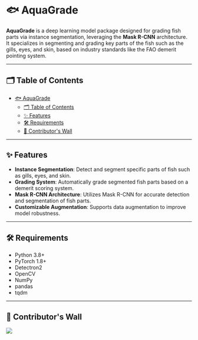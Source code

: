 # 🐟 AquaGrade

**AquaGrade** is a deep learning model package designed for grading fish parts via instance segmentation, leveraging the **Mask R-CNN** architecture. It specializes in segmenting and grading key parts of the fish such as the gills, eyes, and skin, based on industry standards like the FAO demerit pointing system.

---

## 🗂️ Table of Contents
- [🐟 AquaGrade](#-aquagrade)
  - [🗂️ Table of Contents](#️-table-of-contents)
  - [✨ Features](#-features)
  - [🛠 Requirements](#-requirements)
  - [🧱 Contributor's Wall](#-contributors-wall)


---

## ✨ Features
- **Instance Segmentation**: Detect and segment specific parts of fish such as gills, eyes, and skin.
- **Grading System**: Automatically grade segmented fish parts based on a demerit scoring system.
- **Mask R-CNN Architecture**: Utilizes Mask R-CNN for accurate detection and segmentation of fish parts.
- **Customizable Augmentation**: Supports data augmentation to improve model robustness.

---

## 🛠 Requirements

- Python 3.8+
- PyTorch 1.8+
- Detectron2
- OpenCV
- NumPy
- pandas
- tqdm

---

## 🧱 Contributor's Wall
<a href="https://github.com/Brhylle/AquaGrade/graphs/contributors">
  <img src="https://contrib.rocks/image?repo=Brhylle/AquaGrade" />
</a>